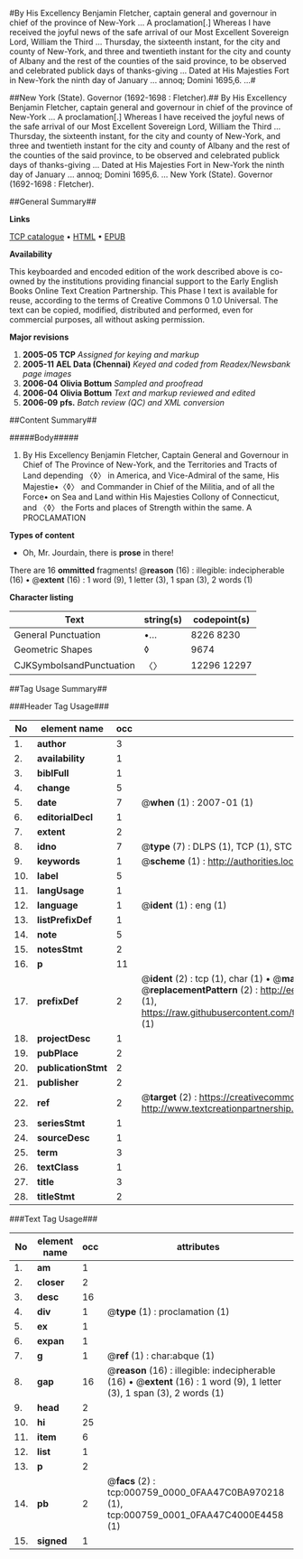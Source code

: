 #By His Excellency Benjamin Fletcher, captain general and governour in chief of the province of New-York ... A proclamation[.] Whereas I have received the joyful news of the safe arrival of our Most Excellent Sovereign Lord, William the Third ... Thursday, the sixteenth instant, for the city and county of New-York, and three and twentieth instant for the city and county of Albany and the rest of the counties of the said province, to be observed and celebrated publick days of thanks-giving ... Dated at His Majesties Fort in New-York the ninth day of January ... annoq; Domini 1695,6. ...#

##New York (State). Governor (1692-1698 : Fletcher).##
By His Excellency Benjamin Fletcher, captain general and governour in chief of the province of New-York ... A proclamation[.] Whereas I have received the joyful news of the safe arrival of our Most Excellent Sovereign Lord, William the Third ... Thursday, the sixteenth instant, for the city and county of New-York, and three and twentieth instant for the city and county of Albany and the rest of the counties of the said province, to be observed and celebrated publick days of thanks-giving ... Dated at His Majesties Fort in New-York the ninth day of January ... annoq; Domini 1695,6. ...
New York (State). Governor (1692-1698 : Fletcher).

##General Summary##

**Links**

[TCP catalogue](http://www.ota.ox.ac.uk/tcp/)  • 
[HTML](http://tei.it.ox.ac.uk/tcp/Texts-HTML/free/N00/N00623.html)  • 
[EPUB](http://tei.it.ox.ac.uk/tcp/Texts-EPUB/free/N00/N00623.epub)

**Availability**

This keyboarded and encoded edition of the
	       work described above is co-owned by the institutions
	       providing financial support to the Early English Books
	       Online Text Creation Partnership. This Phase I text is
	       available for reuse, according to the terms of Creative
	       Commons 0 1.0 Universal. The text can be copied,
	       modified, distributed and performed, even for
	       commercial purposes, all without asking permission.

**Major revisions**

1. __2005-05__ __TCP__ *Assigned for keying and markup*
1. __2005-11__ __AEL Data (Chennai)__ *Keyed and coded from Readex/Newsbank page images*
1. __2006-04__ __Olivia Bottum__ *Sampled and proofread*
1. __2006-04__ __Olivia Bottum__ *Text and markup reviewed and edited*
1. __2006-09__ __pfs.__ *Batch review (QC) and XML conversion*

##Content Summary##

#####Body#####

1. By His Excellency Benjamin Fletcher, Captain General and Governour in Chief of The Province of New-York, and the Territories and Tracts of Land depending 〈◊〉 in America, and Vice-Admiral of the same, His Majestie•〈◊〉 and Commander in Chief of the Militia, and of all the Force• on Sea and Land within His Majesties Collony of Connecticut, and 〈◊〉 the Forts and places of Strength within the same. A PROCLAMATION

**Types of content**

  * Oh, Mr. Jourdain, there is **prose** in there!

There are 16 **ommitted** fragments! 
 @__reason__ (16) : illegible: indecipherable (16)  •  @__extent__ (16) : 1 word (9), 1 letter (3), 1 span (3), 2 words (1)

**Character listing**


|Text|string(s)|codepoint(s)|
|---|---|---|
|General Punctuation|•…|8226 8230|
|Geometric Shapes|◊|9674|
|CJKSymbolsandPunctuation|〈〉|12296 12297|

##Tag Usage Summary##

###Header Tag Usage###

|No|element name|occ|attributes|
|---|---|---|---|
|1.|__author__|3||
|2.|__availability__|1||
|3.|__biblFull__|1||
|4.|__change__|5||
|5.|__date__|7| @__when__ (1) : 2007-01 (1)|
|6.|__editorialDecl__|1||
|7.|__extent__|2||
|8.|__idno__|7| @__type__ (7) : DLPS (1), TCP (1), STC (2), NOTIS (1), IMAGE-SET (1), EVANS-CITATION (1)|
|9.|__keywords__|1| @__scheme__ (1) : http://authorities.loc.gov/ (1)|
|10.|__label__|5||
|11.|__langUsage__|1||
|12.|__language__|1| @__ident__ (1) : eng (1)|
|13.|__listPrefixDef__|1||
|14.|__note__|5||
|15.|__notesStmt__|2||
|16.|__p__|11||
|17.|__prefixDef__|2| @__ident__ (2) : tcp (1), char (1)  •  @__matchPattern__ (2) : ([0-9\-]+):([0-9IVX]+) (1), (.+) (1)  •  @__replacementPattern__ (2) : http://eebo.chadwyck.com/downloadtiff?vid=$1&page=$2 (1), https://raw.githubusercontent.com/textcreationpartnership/Texts/master/tcpchars.xml#$1 (1)|
|18.|__projectDesc__|1||
|19.|__pubPlace__|2||
|20.|__publicationStmt__|2||
|21.|__publisher__|2||
|22.|__ref__|2| @__target__ (2) : https://creativecommons.org/publicdomain/zero/1.0/ (1), http://www.textcreationpartnership.org/docs/. (1)|
|23.|__seriesStmt__|1||
|24.|__sourceDesc__|1||
|25.|__term__|3||
|26.|__textClass__|1||
|27.|__title__|3||
|28.|__titleStmt__|2||


###Text Tag Usage###

|No|element name|occ|attributes|
|---|---|---|---|
|1.|__am__|1||
|2.|__closer__|2||
|3.|__desc__|16||
|4.|__div__|1| @__type__ (1) : proclamation (1)|
|5.|__ex__|1||
|6.|__expan__|1||
|7.|__g__|1| @__ref__ (1) : char:abque (1)|
|8.|__gap__|16| @__reason__ (16) : illegible: indecipherable (16)  •  @__extent__ (16) : 1 word (9), 1 letter (3), 1 span (3), 2 words (1)|
|9.|__head__|2||
|10.|__hi__|25||
|11.|__item__|6||
|12.|__list__|1||
|13.|__p__|2||
|14.|__pb__|2| @__facs__ (2) : tcp:000759_0000_0FAA47C0BA970218 (1), tcp:000759_0001_0FAA47C4000E4458 (1)|
|15.|__signed__|1||
